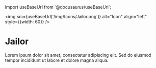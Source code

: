 import useBaseUrl from '@docusaurus/useBaseUrl';

<img src={useBaseUrl('/img/Icons/Jailor.png')} alt="Icon" align="left" style={{width: 60}} />
# Jailor

Lorem ipsum dolor sit amet, consectetur adipiscing elit. Sed do eiusmod tempor incididunt ut labore et dolore magna aliqua.
